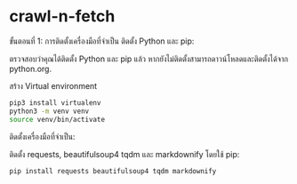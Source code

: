 # crawl-n-fetch
ขั้นตอนที่ 1: การติดตั้งเครื่องมือที่จำเป็น
ติดตั้ง Python และ pip:

ตรวจสอบว่าคุณได้ติดตั้ง Python และ pip แล้ว หากยังไม่ติดตั้งสามารถดาวน์โหลดและติดตั้งได้จาก python.org.

สร้าง Virtual environment

````bash
pip3 install virtualenv
python3 -m venv venv
source venv/bin/activate
````

ติดตั้งเครื่องมือที่จำเป็น:

ติดตั้ง requests, beautifulsoup4 tqdm และ markdownify โดยใช้ pip:

````bash
pip install requests beautifulsoup4 tqdm markdownify
````

